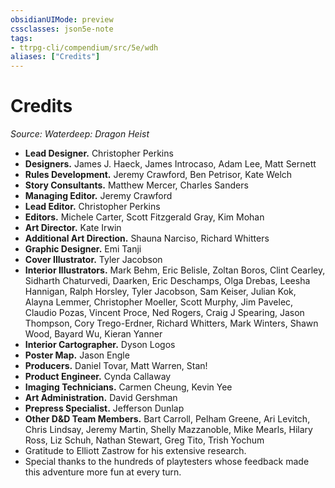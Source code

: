 ```yaml
---
obsidianUIMode: preview
cssclasses: json5e-note
tags:
- ttrpg-cli/compendium/src/5e/wdh
aliases: ["Credits"]
---
```

# Credits
*Source: Waterdeep: Dragon Heist* 

- **Lead Designer.** Christopher Perkins  
- **Designers.** James J. Haeck, James Introcaso, Adam Lee, Matt Sernett  
- **Rules Development.** Jeremy Crawford, Ben Petrisor, Kate Welch  
- **Story Consultants.** Matthew Mercer, Charles Sanders  
- **Managing Editor.** Jeremy Crawford  
- **Lead Editor.** Christopher Perkins  
- **Editors.** Michele Carter, Scott Fitzgerald Gray, Kim Mohan  
- **Art Director.** Kate Irwin  
- **Additional Art Direction.** Shauna Narciso, Richard Whitters  
- **Graphic Designer.** Emi Tanji  
- **Cover Illustrator.** Tyler Jacobson  
- **Interior Illustrators.** Mark Behm, Eric Belisle, Zoltan Boros, Clint Cearley, Sidharth Chaturvedi, Daarken, Eric Deschamps, Olga Drebas, Leesha Hannigan, Ralph Horsley, Tyler Jacobson, Sam Keiser, Julian Kok, Alayna Lemmer, Christopher Moeller, Scott Murphy, Jim Pavelec, Claudio Pozas, Vincent Proce, Ned Rogers, Craig J Spearing, Jason Thompson, Cory Trego-Erdner, Richard Whitters, Mark Winters, Shawn Wood, Bayard Wu, Kieran Yanner  
- **Interior Cartographer.** Dyson Logos  
- **Poster Map.** Jason Engle  
- **Producers.** Daniel Tovar, Matt Warren, Stan!  
- **Product Engineer.** Cynda Callaway  
- **Imaging Technicians.** Carmen Cheung, Kevin Yee  
- **Art Administration.** David Gershman  
- **Prepress Specialist.** Jefferson Dunlap  
- **Other D&D Team Members.** Bart Carroll, Pelham Greene, Ari Levitch, Chris Lindsay, Jeremy Martin, Shelly Mazzanoble, Mike Mearls, Hilary Ross, Liz Schuh, Nathan Stewart, Greg Tito, Trish Yochum  
- Gratitude to Elliott Zastrow for his extensive research.  
- Special thanks to the hundreds of playtesters whose feedback made this adventure more fun at every turn.